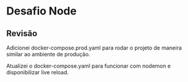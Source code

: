 # Desafio Node

## Revisão

Adicionei docker-compose.prod.yaml para rodar o projeto de maneira similar ao ambiente de produção.

Atualizei o docker-compose.yaml para funcionar com nodemon e disponibilizar live reload.